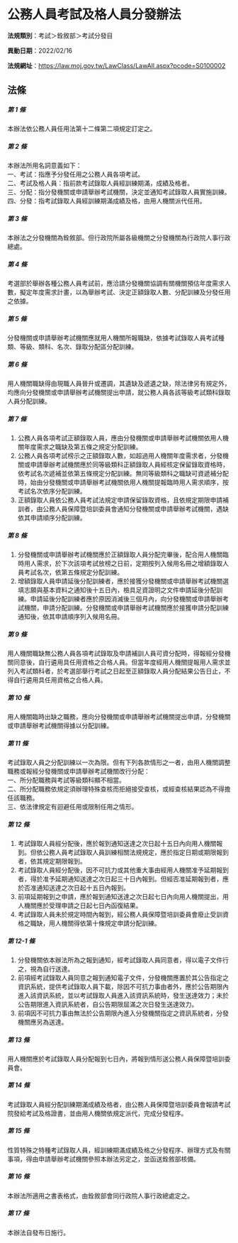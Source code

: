 # 公務人員考試及格人員分發辦法

**法規類別**：考試＞銓敘部＞考試分發目

**異動日期**：2022/02/16  

**法規網址**：https://law.moj.gov.tw/LawClass/LawAll.aspx?pcode=S0100002





## 法條
##### 第 1 條
本辦法依公務人員任用法第十二條第二項規定訂定之。

##### 第 2 條
本辦法所用名詞意義如下：  
一、考試：指應予分發任用之公務人員各項考試。  
二、考試及格人員：指前款考試錄取人員經訓練期滿，成績及格者。  
三、分配：指分發機關或申請舉辦考試機關，決定並通知考試錄取人員實施訓練。  
四、分發：指考試錄取人員經訓練期滿成績及格，由用人機關派代任用。  

##### 第 3 條
本辦法之分發機關為銓敘部。但行政院所屬各級機關之分發機關為行政院人事行政總處。

##### 第 4 條
考選部於舉辦各種公務人員考試前，應洽請分發機關協調有關機關預估年度需求人數，擬定年度需求計畫，以為舉辦考試、決定正額錄取人數、分配訓練及分發任用之依據。

##### 第 5 條
分發機關或申請舉辦考試機關應就用人機關所報職缺，依據考試錄取人員考試種類、等級、類科、名次、錄取分配區分配訓練。

##### 第 6 條
用人機關職缺得由現職人員晉升或遷調，其遺缺及遞遺之缺，除法律另有規定外，均應向分發機關或申請舉辦考試機關提出申請，就公務人員各該等級考試類科錄取人員分配訓練。

##### 第 7 條
1. 公務人員各項考試正額錄取人員，應由分發機關或申請舉辦考試機關依用人機關年度需求之職缺及第五條之規定分配訓練。
1. 公務人員各項考試榜示之正額錄取人數，如超過用人機關年度需求者，分發機關或申請舉辦考試機關應於同等級類科正額錄取人員經核定保留錄取資格時，依考試名次遞補並依第五條規定分配訓練。無同等級類科之職缺可資遞補分配時，始由分發機關或申請舉辦考試機關依用人機關提報臨時用人需求順序，按考試名次依序分配訓練。
1. 正額錄取人員依公務人員考試法規定申請保留錄取資格，且依規定期限申請補訓者，由公務人員保障暨培訓委員會通知分發機關或申請舉辦考試機關，遇缺依其申請順序分配訓練。

##### 第 8 條
1. 分發機關或申請舉辦考試機關應於正額錄取人員分配完畢後，配合用人機關臨時用人需求，於下次該項考試放榜之日前，定期按列入候用名冊之增額錄取人員考試名次，依第五條規定分配訓練。
1. 增額錄取人員申請延後分配訓練者，應於接獲分發機關或申請舉辦考試機關選填志願與基本資料之通知後十五日內，檢具足資證明之文件申請延後分配訓練。申請延後分配訓練者應於原因消滅後三個月內，向分發機關或申請舉辦考試機關，申請分配訓練。分發機關或申請舉辦考試機關應於接獲申請分配訓練通知後，依其申請順序列入候用名冊。

##### 第 9 條
用人機關職缺無公務人員各項考試錄取及申請補訓人員可資分配時，得報經分發機關同意後，自行遴用具任用資格之合格人員。但當年度經用人機關提報用人需求並列入考試類科者，於考選部舉行考試之日起至正額錄取人員分配結果公告日止，不得自行遴用具任用資格之合格人員。

##### 第 10 條
用人機關臨時出缺之職務，應向分發機關或申請舉辦考試機關提出申請，分發機關或申請舉辦考試機關得據以分配訓練。

##### 第 11 條
考試錄取人員之分配訓練以一次為限。但有下列各款情形之一者，由用人機關調整職務或報經分發機關或申請舉辦考試機關改行分配：  
一、所分配職務與考試等級類科顯不相當。  
二、所分配職務依規定須辦理特殊查核而拒絕接受查核，或經查核結果認為不得擔任該職務。  
三、依法律規定有迴避任用或限制任用之情形。  

##### 第 12 條
1. 考試錄取人員經分配後，應於報到通知送達之次日起十五日內向用人機關報到。但依公務人員考試錄取人員訓練相關法規規定，應於指定日期或期限報到者，依其規定期限報到。
1. 考試錄取人員經分配後，因不可抗力或其他重大事由經用人機關准予延期報到者，得於准予延期通知送達之次日起三十日內報到。但經否准延期報到者，應於否准通知送達之次日起十五日內報到。
1. 前項延期報到之申請，應於報到通知送達之次日起七日內向用人機關提出，用人機關應於受理申請之日起七日內函復結果。
1. 考試錄取人員未於規定時間內報到，經公務人員保障暨培訓委員會廢止受訓資格之職缺，用人機關得依第十條規定申請分配訓練。

##### 第 12-1 條
1. 分發機關依本辦法所為之報到通知，經考試錄取人員同意者，得以電子文件行之，視為自行送達。
1. 前項經考試錄取人員同意之報到通知電子文件，分發機關應置於其公告指定之資訊系統，提供考試錄取人員下載，除因不可抗力事由者外，應於公告期限內進入該資訊系統，並以考試錄取人員進入該資訊系統時，發生送達效力；未於公告期限進入資訊系統者，自公告期限屆滿之次日發生送達效力。
1. 前項因不可抗力事由無法於公告期限內進入分發機關指定之資訊系統者，分發機關應另為送達。

##### 第 13 條
用人機關應於考試錄取人員分配報到七日內，將報到情形送公務人員保障暨培訓委員會。

##### 第 14 條
考試錄取人員經分配訓練期滿成績及格者，由公務人員保障暨培訓委員會報請考試院發給考試及格證書，並由用人機關依規定派代，完成分發程序。

##### 第 15 條
性質特殊之特種考試錄取人員，經訓練期滿成績及格之分發程序、辦理方式及有關事項，得由申請舉辦考試機關參照本辦法另定之，並函送銓敘部核備。

##### 第 16 條
本辦法所適用之書表格式，由銓敘部會同行政院人事行政總處定之。

##### 第 17 條
本辦法自發布日施行。


